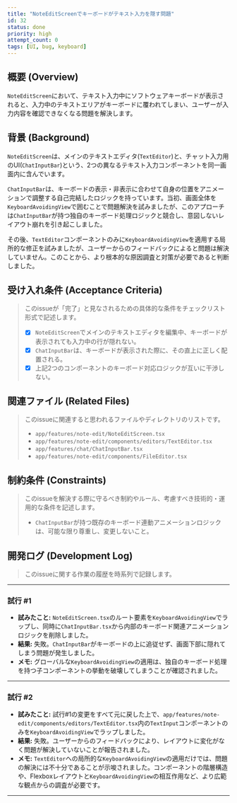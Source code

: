 ```yaml
---
title: "NoteEditScreenでキーボードがテキスト入力を隠す問題"
id: 32
status: done
priority: high
attempt_count: 0
tags: [UI, bug, keyboard]
---
```


## 概要 (Overview)

`NoteEditScreen`において、テキスト入力中にソフトウェアキーボードが表示されると、入力中のテキストエリアがキーボードに覆われてしまい、ユーザーが入力内容を確認できなくなる問題を解決します。

## 背景 (Background)

`NoteEditScreen`は、メインのテキストエディタ(`TextEditor`)と、チャット入力用のUI(`ChatInputBar`)という、2つの異なるテキスト入力コンポーネントを同一画面内に含んでいます。

`ChatInputBar`は、キーボードの表示・非表示に合わせて自身の位置をアニメーションで調整する自己完結したロジックを持っています。当初、画面全体を`KeyboardAvoidingView`で囲むことで問題解決を試みましたが、このアプローチは`ChatInputBar`が持つ独自のキーボード処理ロジックと競合し、意図しないレイアウト崩れを引き起こしました。

その後、`TextEditor`コンポーネントのみに`KeyboardAvoidingView`を適用する局所的な修正を試みましたが、ユーザーからのフィードバックによると問題は解決していません。このことから、より根本的な原因調査と対策が必要であると判断しました。

## 受け入れ条件 (Acceptance Criteria)

> このissueが「完了」と見なされるための具体的な条件をチェックリスト形式で記述します。
>
> - [x] `NoteEditScreen`でメインのテキストエディタを編集中、キーボードが表示されても入力中の行が隠れない。
> - [x] `ChatInputBar`は、キーボードが表示された際に、その直上に正しく配置される。
> - [x] 上記2つのコンポーネントのキーボード対応ロジックが互いに干渉しない。

## 関連ファイル (Related Files)

> このissueに関連すると思われるファイルやディレクトリのリストです。
>
> - `app/features/note-edit/NoteEditScreen.tsx`
> - `app/features/note-edit/components/editors/TextEditor.tsx`
> - `app/features/chat/ChatInputBar.tsx`
> - `app/features/note-edit/components/FileEditor.tsx`

## 制約条件 (Constraints)

> このissueを解決する際に守るべき制約やルール、考慮すべき技術的・運用的な条件を記述します。
>
> - `ChatInputBar`が持つ既存のキーボード連動アニメーションロジックは、可能な限り尊重し、変更しないこと。

## 開発ログ (Development Log)

> このissueに関する作業の履歴を時系列で記録します。

---
### 試行 #1

- **試みたこと:** `NoteEditScreen.tsx`のルート要素を`KeyboardAvoidingView`でラップし、同時に`ChatInputBar.tsx`から内部のキーボード関連アニメーションロジックを削除しました。
- **結果:** 失敗。`ChatInputBar`がキーボードの上に追従せず、画面下部に隠れてしまう問題が発生しました。
- **メモ:** グローバルな`KeyboardAvoidingView`の適用は、独自のキーボード処理を持つ子コンポーネントの挙動を破壊してしまうことが確認されました。

---
### 試行 #2

- **試みたこと:** 試行#1の変更をすべて元に戻した上で、`app/features/note-edit/components/editors/TextEditor.tsx`内の`TextInput`コンポーネントのみを`KeyboardAvoidingView`でラップしました。
- **結果:** 失敗。ユーザーからのフィードバックにより、レイアウトに変化がなく問題が解決していないことが報告されました。
- **メモ:** `TextEditor`への局所的な`KeyboardAvoidingView`の適用だけでは、問題の解決には不十分であることが示唆されました。コンポーネントの階層構造や、Flexboxレイアウトと`KeyboardAvoidingView`の相互作用など、より広範な観点からの調査が必要です。

---
